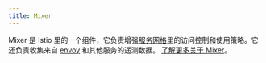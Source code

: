 ```yaml
---
title: Mixer
---
```

Mixer 是 Istio 里的一个组件，它负责增强[服务网格](#service-mesh)里的访问控制和使用策略。它还负责收集来自 [envoy](#envoy) 和其他服务的遥测数据。
[了解更多关于 Mixer](/zh/docs/reference/config/policy-and-telemetry)。
